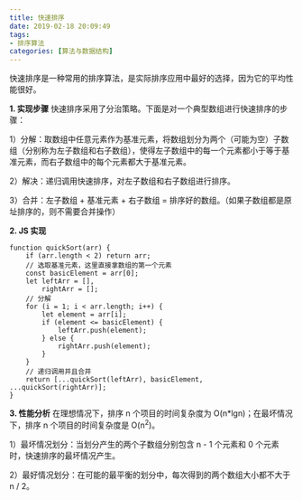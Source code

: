 ```yaml
---
title: 快速排序
date: 2019-02-18 20:09:49
tags:
- 排序算法
categories: [算法与数据结构]
---
```

快速排序是一种常用的排序算法，是实际排序应用中最好的选择，因为它的平均性能很好。
<!-- more -->
**1. 实现步骤**
快速排序采用了分治策略。下面是对一个典型数组进行快速排序的步骤：

1）分解：取数组中任意元素作为基准元素，将数组划分为两个（可能为空）子数组（分别称为左子数组和右子数组），使得左子数组中的每一个元素都小于等于基准元素，而右子数组中的每个元素都大于基准元素。

2）解决：递归调用快速排序，对左子数组和右子数组进行排序。

3）合并：左子数组 + 基准元素 + 右子数组 = 排序好的数组。（如果子数组都是原址排序的，则不需要合并操作）

**2. JS 实现**
```
function quickSort(arr) {
    if (arr.length < 2) return arr;
    // 选取基准元素，这里直接拿数组的第一个元素
    const basicElement = arr[0];
    let leftArr = [],
        rightArr = [];
    // 分解
    for (i = 1; i < arr.length; i++) {
        let element = arr[i];
        if (element <= basicElement) {
            leftArr.push(element);
        } else {
            rightArr.push(element);
        }
    }
    // 递归调用并且合并
    return [...quickSort(leftArr), basicElement, ...quickSort(rightArr)];
}
```
**3. 性能分析**
在理想情况下，排序 n 个项目的时间复杂度为 O(n*lgn)；在最坏情况下，排序 n 个项目的时间复杂度是 O(n<sup>2</sup>)。

1）最坏情况划分：当划分产生的两个子数组分别包含 n - 1 个元素和 0 个元素时，快速排序的最坏情况产生。

2）最好情况划分：在可能的最平衡的划分中，每次得到的两个数组大小都不大于 n / 2。